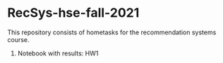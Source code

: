 # RecSys-hse-fall-2021
This repository consists of hometasks for the recommendation systems course.

1. Notebook with results: HW1
